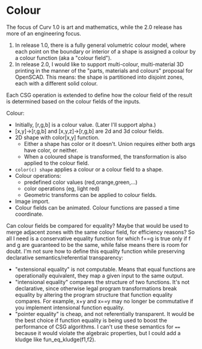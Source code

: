 # Colour

The focus of Curv 1.0 is art and mathematics, while the 2.0 release
has more of an engineering focus.

1. In release 1.0, there is a fully general volumetric colour model,
   where each point on the boundary or interior of a shape is assigned
   a colour by a colour function (aka a "colour field").
2. In release 2.0, I would like to support multi-colour, multi-material
   3D printing in the manner of the "parts, materials and colours" proposal
   for OpenSCAD. This means: the shape is partitioned into disjoint zones,
   each with a different solid colour.

Each CSG operation is extended to define how the colour field of the
result is determined based on the colour fields of the inputs.

Colour:
* Initially, [r,g,b] is a colour value. (Later I'll support alpha.)
* [x,y]->[r,g,b] and [x,y,z]->[r,g,b] are 2d and 3d colour fields.
* 2D shape with color[x,y] function.
  * Either a shape has color or it doesn't. Union requires either both args
    have color, or neither.
  * When a coloured shape is transformed, the transformation is also applied
    to the colour field.
* `color(c) shape` applies a colour or a colour field to a shape.
* Colour operations:
  * predefined color values (red,orange,green,...)
  * color operations (eg, light red)
  * Geometric transforms can be applied to colour fields.
* Image import.
* Colour fields can be animated. Colour functions are passed a time coordinate.

Can colour fields be compared for equality? Maybe that would be used to merge
adjacent zones with the same colour field, for efficiency reasons?
So all I need is a conservative equality function for which f==g is true
only if f and g are guaranteed to be the same, while false means there is
room for doubt. I'm not sure how to define this equality function while
preserving declarative semantics/referential transparency:
 * "extensional equality" is not computable. Means that equal functions
   are operationally equivalent, they map a given input to the same output.
 * "intensional equality" compares the structure of two functions.
   It's not declarative, since otherwise legal program transformations
   break equality by altering the program structure that function equality
   compares. For example, x+y and x==y may no longer be commutative if
   you implement intensional function equality.
 * "pointer equality" is cheap, and not referentially transparent.
   It would be the best choice if function equality is being used
   to boost the performance of CSG algorithms.
   I can't use these semantics for `==` because it would violate the
   algebraic properties, but I could add a kludge like fun_eq_kludge(f1,f2).
